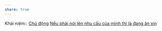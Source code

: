 ```yaml
---
share: true
---
```

Khái niệm:: [Chủ động](../T%E1%BB%AB%20%C4%91i%E1%BB%83n/T%C3%ADch%20c%E1%BB%B1c/Ch%E1%BB%A7%20%C4%91%E1%BB%99ng.md)
[Nếu phải nói lên nhu cầu của mình thì là đang ăn xin](N%E1%BA%BFu%20ph%E1%BA%A3i%20n%C3%B3i%20l%C3%AAn%20nhu%20c%E1%BA%A7u%20c%E1%BB%A7a%20m%C3%ACnh%20th%C3%AC%20l%C3%A0%20%C4%91ang%20%C4%83n%20xin.md)
